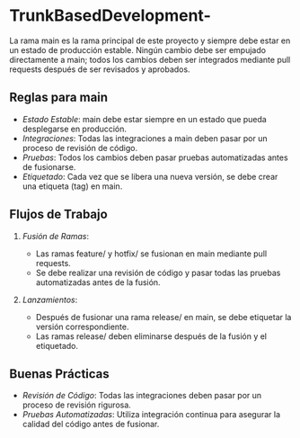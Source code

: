 # TrunkBasedDevelopment-

La rama main es la rama principal de este proyecto y siempre debe estar en un estado de producción estable. Ningún cambio debe ser empujado directamente a main; todos los cambios deben ser integrados mediante pull requests después de ser revisados y aprobados.

## Reglas para main

- *Estado Estable*: main debe estar siempre en un estado que pueda desplegarse en producción.
- *Integraciones*: Todas las integraciones a main deben pasar por un proceso de revisión de código.
- *Pruebas*: Todos los cambios deben pasar pruebas automatizadas antes de fusionarse.
- *Etiquetado*: Cada vez que se libera una nueva versión, se debe crear una etiqueta (tag) en main.

## Flujos de Trabajo

1. *Fusión de Ramas*:
   - Las ramas feature/ y hotfix/ se fusionan en main mediante pull requests.
   - Se debe realizar una revisión de código y pasar todas las pruebas automatizadas antes de la fusión.

2. *Lanzamientos*:
   - Después de fusionar una rama release/ en main, se debe etiquetar la versión correspondiente.
   - Las ramas release/ deben eliminarse después de la fusión y el etiquetado.

## Buenas Prácticas

- *Revisión de Código*: Todas las integraciones deben pasar por un proceso de revisión rigurosa.
- *Pruebas Automatizadas*: Utiliza integración continua para asegurar la calidad del código antes de fusionar.
